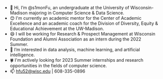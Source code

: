 - 👋 Hi, I’m @s1monFu, an undergraduate at the University of Wisconsin-Madison majoring in Computer Science & Data Science.
- 😊 I'm currently an academic mentor for the Center of Academic Excellence and an academic coach for the Division of Diversity, Equity & Educational Achievement at the UW-Madison.
- 😄 I will be working for Research & Prospect Management at Wisconsin Foundation and Alumni Association as an intern during the 2022 Summer.
- 👀 I’m interested in data analysis, machine learning, and artificial intelligence.
- 🍀 I'm actively looking for 2023 Summer internships and research opportunities in the fields of computer science.
- 📫 hfu52@wisc.edu | 608-335-0896
